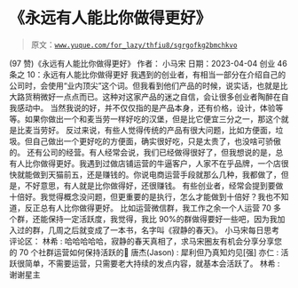 # 《永远有人能比你做得更好》

> 原文：[`www.yuque.com/for_lazy/thfiu8/sgrgofkg2bmchkvo`](https://www.yuque.com/for_lazy/thfiu8/sgrgofkg2bmchkvo)

<ne-h2 id="80cd75da" data-lake-id="80cd75da"><ne-heading-ext><ne-heading-anchor></ne-heading-anchor><ne-heading-fold></ne-heading-fold></ne-heading-ext><ne-heading-content><ne-text id="u96a8af52">(97 赞)《永远有人能比你做得更好》</ne-text></ne-heading-content></ne-h2> <ne-p id="ud7168186" data-lake-id="ud7168186"><ne-text id="ud3f6cffe">作者： 小马宋</ne-text></ne-p> <ne-p id="ue0740910" data-lake-id="ue0740910"><ne-text id="u72ecd2ef">日期：2023-04-04</ne-text></ne-p> <ne-p id="ud0bfeda4" data-lake-id="ud0bfeda4"><ne-text id="u386469ee">创业 46 条之 10：永远有人能比你做得更好</ne-text></ne-p> <ne-p id="uf53ecef4" data-lake-id="uf53ecef4"><ne-text id="u57b79dbb">我遇到的创业者，有相当一部分在介绍自己的公司时，会使用“业内顶尖”这个词。但我看到他们产品的时候，说实话，也就是比大路货稍微好一点点而已。这种对这家产品的迷之自信，会让很多创业者陶醉在自我感动中。</ne-text></ne-p> <ne-p id="u22856b83" data-lake-id="u22856b83"><ne-text id="u35e95ceb">当然我说的好，并不仅仅指的是产品本身，还有价格，设计，体验等等。如果你做出一个和麦当劳一样好吃的汉堡，但是比它便宜三分之一，那这个就是比麦当劳好。</ne-text></ne-p> <ne-p id="u602df978" data-lake-id="u602df978"><ne-text id="uf7d02c7b">反过来说，有些人觉得传统的产品有很大问题，比如方便面，垃圾。但自己做出一个更好吃的方便面，确实很好吃，只是太贵了，也没啥可骄傲的。</ne-text></ne-p> <ne-p id="u8e39ede3" data-lake-id="u8e39ede3"><ne-text id="uf47c4ac0">还有公司的经营。有人经常会说，我们已经做得很好了，但我想说的是，总有人比你做得更好。我遇到过做店铺运营的牛逼客户，人家不在乎品牌，一个店很快就能做到天猫前五，还是赚钱的。你说电商运营手段就那么几种，我都做了，但是，不好意思，有人就是比你做得好，还很赚钱。</ne-text></ne-p> <ne-p id="u3be7cc10" data-lake-id="u3be7cc10"><ne-text id="ucdf843eb">有些创业者，经常会提到要做十倍好。我觉得概念没问题，但更重要的是执行，怎么才能做到十倍好？我也不知道，反正总有人比你做得更好。</ne-text></ne-p> <ne-p id="u383638f6" data-lake-id="u383638f6"><ne-text id="u090524e9">比如运营微信群，我工作之余一个人运营 70 多个群，还能保持一定活跃度，我觉得，我比 90%的群做得要好一些吧，因为我加入过的群，几周之后就变成了一本书，名字叫《寂静的春天》。</ne-text></ne-p> <ne-p id="u5b7345d1" data-lake-id="u5b7345d1"><ne-text id="uee3435c1">小马宋每日思考</ne-text></ne-p> <ne-hole id="u2f986c0e" data-lake-id="u2f986c0e"><ne-card data-card-name="hr" data-card-type="block" id="IWgUr" data-event-boundary="card"><ne-p id="ua2cd02f4" data-lake-id="ua2cd02f4"><ne-text id="u60852035">评论区：</ne-text></ne-p> <ne-p id="ua252fbd3" data-lake-id="ua252fbd3"><ne-text id="u7bdb1eb6">林希 : 哈哈哈哈哈，寂静的春天真相了，求马宋圈友有机会分享分享您的 70 个社群运营如何保持活跃的🙏</ne-text> <ne-text id="uc4a99da0">唐杰(Jason) : 犀利但乃真知灼见[强]</ne-text> <ne-text id="uc5119418">亦仁 : 活跃很简单，不需要运营，只需要老大持续的发点内容，就基本会活跃了。</ne-text> <ne-text id="u71d6ae55">林希 : 谢谢星主</ne-text></ne-p></ne-card></ne-hole>